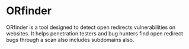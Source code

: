 # ORfinder
ORfinder is a tool designed to detect open redirects vulnerabilities on websites. It helps penetration testers and bug hunters find open redirect bugs through a scan also includes subdomains also.
